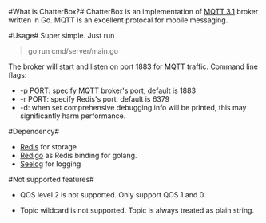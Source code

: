 #What is ChatterBox?#
ChatterBox is an implementation of [MQTT 3.1](http://public.dhe.ibm.com/software/dw/webservices/ws-mqtt/mqtt-v3r1.html) broker written in Go. MQTT is an excellent protocal for mobile messaging.

#Usage#
Super simple. Just run 

> go run cmd/server/main.go

The broker will start and listen on port 1883 for MQTT traffic. Command line flags:

* -p PORT: specify MQTT broker's port, default is 1883
* -r PORT: specify Redis's port, default is 6379
* -d: when set comprehensive debugging info will be printed, this may significantly harm performance.

#Dependency#
* [Redis](http://redis.io) for storage
* [Redigo](https://github.com/garyburd/redigo) as Redis binding for golang.
* [Seelog](https://github.com/cihub/seelog) for logging

#<a id="unsupported"></a>Not supported features#
* QOS level 2 is not supported. Only support QOS 1 and 0.

* Topic wildcard is not supported. Topic is always treated as plain string.

